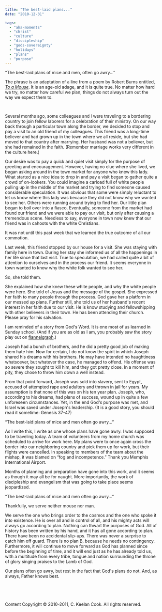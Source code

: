 ```yaml
---
title: "The best-laid plans..."
date: "2010-12-31"

tags: 
  - "aha-moments"
  - "christ"
  - "culture"
  - "discipleship"
  - "gods-sovereignty"
  - "holidays"
  - "plans"
  - "purpose"
---
```


“The best-laid plans of mice and men, often go awry...”

The phrase is an adaptation of a line from a poem by Robert Burns entitled, [_To a Mouse_](http://en.wikipedia.org/wiki/To_a_Mouse). It is an age-old adage, and it is quite true. No matter how hard we try, no matter how careful we plan, things do not always turn out the way we expect them to.

 

Several months ago, some colleagues and I were traveling to a bordering country to join fellow laborers for a celebration of their ministry. On our way back through a particular town along the border, we decided to stop and pay a visit to an old friend of my colleagues. This friend was a long-time believer and had grown up in the town where we all reside, but she had moved to that country after marrying. Her husband was not a believer, but she had remained in the faith. (Remember marriage works very different in the culture here.)

Our desire was to pay a quick and quiet visit simply for the purpose of greeting and encouragement. However, having no clue where she lived, we began asking around in the town market for anyone who knew this lady. What started as a nice idea to drop in and pay a visit began to gather quite a crowd of on-lookers. You could imagine a carload full of white people pulling up in the middle of the market and trying to find someone caused considerable speculation. It was obvious that some were simply reluctant to let us know where this lady was because they did not know why we wanted to see her. Others were running around trying to find her. Our little plan began to boil over into a fiasco. Eventually, someone from the market had found our friend and we were able to pay our visit, but only after causing a tremendous scene. Needless to say, everyone in town now knew that our friend was in cahoots with the white Christians.

It was not until this past week that we learned the true outcome of all our commotion.

Last week, this friend stopped by our house for a visit. She was staying with family here in town. During her stay she informed us of all the happenings in her life since that last visit. True to speculation, we had called quite a bit of attention to ourselves and in the process our friend. It seems everyone in town wanted to know why the white folk wanted to see her.

So, she told them.

She explained how she knew these white people, and why the white people were here. She told of Jesus and the message of the gospel. She expressed her faith to many people through the process. God gave her a platform in our messed up plans. Further still, she told us of her husband's recent interest in her faith due to our visit. He is know studying and fellowshipping with other believers in their town. He has been attending their church. Please pray for his salvation.

I am reminded of a story from God's Word. It is one most of us learned in Sunday school. (And if you are as old as I am, you probably saw the story play out on [flannelgraph](http://en.wikipedia.org/wiki/Flannelgraph).)

Joseph had a bunch of brothers, and he did a pretty good job of making them hate him. Now for certain, I do not know the spirit in which Joseph shared his dreams with his brothers. He may have intended no haughtiness whatsoever, but whatever the case, he managed to offend. His offense was so severe they sought to kill him, and they got pretty close. In a moment of pity, they chose to throw him down a well instead.

From that point forward, Joseph was sold into slavery, sent to Egypt, accused of attempted rape and adultery and thrown in jail for years. My assumption is that none of this was on his ten year plan. Joseph, who, according to his dreams, had plans of success, wound up in quite a few unforeseen circumstances. Yet, in the end God's purpose was met, and Israel was saved under Joseph's leadership. (It is a good story, you should read it sometime: Genesis 37-47)

“The best-laid plans of mice and men often go awry...”

As I write this, I write as one whose plans have gone awry. I was supposed to be traveling today. A team of volunteers from my home church was scheduled to arrive for work here. My plans were to once again cross the border into our neighboring country and pick them up for work, but their flights were cancelled. In speaking to members of the team about the mishap, it was blamed on “fog and incompetence.” Thank you Memphis International Airport.

Months of planning and preparation have gone into this work, and it seems as though it may all be for naught. More importantly, the work of discipleship and evangelism that was going to take place seems jeopardized.

“The best-laid plans of mice and men often go awry...”

Thankfully, we serve neither mouse nor man.

We serve the one who brings order to the cosmos and the one who spoke it into existence. He is over all and in control of all, and his mighty acts will always go according to plan. Nothing can thwart the purposes of God. All of history has been written by his hand, and it has all gone according to plan. There have been no accidental slip-ups. There was never a surprise to catch him off guard. There is no plan B, because he needs no contingency. Furthermore, it will continue to move forward as God has planned since before the beginning of time, and it will end just as he has already told us, with a multitude from every tribe, tongue and nation surrounding the throne of glory singing praises to the Lamb of God.

Our plans often go awry, but rest in the fact that God's plans do not. And, as always, Father knows best.

 

 

Content Copyright © 2010-2011, C. Keelan Cook. All rights reserved.

